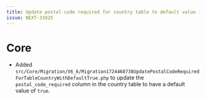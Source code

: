 ```yaml
---
title: Update postal code required for country table to default value is true
issue: NEXT-33825
---
```

# Core
* Added `src/Core/Migration/V6_6/Migration1724468738UpdatePostalCodeRequiredForTableCountryWithDefaultTrue.php` to update the `postal_code_required` column in the country table to have a default value of `true`.
